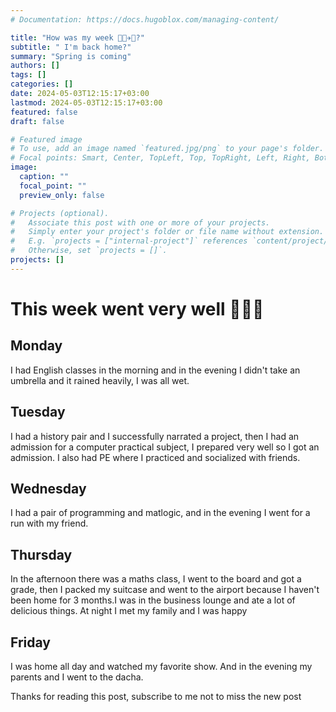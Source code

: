 ```yaml
---
# Documentation: https://docs.hugoblox.com/managing-content/

title: "How was my week 💞🌠✈️🌷?"
subtitle: " I'm back home?"
summary: "Spring is coming"
authors: []
tags: []
categories: []
date: 2024-05-03T12:15:17+03:00
lastmod: 2024-05-03T12:15:17+03:00
featured: false
draft: false

# Featured image
# To use, add an image named `featured.jpg/png` to your page's folder.
# Focal points: Smart, Center, TopLeft, Top, TopRight, Left, Right, BottomLeft, Bottom, BottomRight.
image:
  caption: ""
  focal_point: ""
  preview_only: false

# Projects (optional).
#   Associate this post with one or more of your projects.
#   Simply enter your project's folder or file name without extension.
#   E.g. `projects = ["internal-project"]` references `content/project/deep-learning/index.md`.
#   Otherwise, set `projects = []`.
projects: []
---
```

# This week went very well 🐣🌺💝 

## Monday 
I had English classes in the morning and in the evening I didn't take an umbrella and it rained heavily, I was all wet.

## Tuesday
I had a history pair and I successfully narrated a project, then I had an admission for a computer practical subject, I prepared very well so I got an admission. I also had PE where I practiced and socialized with friends.

## Wednesday
I had a pair of programming and matlogic, and in the evening I went for a run with my friend. 

## Thursday
In the afternoon there was a maths class, I went to the board and got a grade, then I packed my suitcase and went to the airport because I haven't been home for 3 months.I was in the business lounge and ate a lot of delicious things. At night I met my family and I was happy

## Friday ##
I was home all day and watched my favorite show. And in the evening my parents and I went to the dacha.

Thanks for reading this post, subscribe to me not to miss the new post
